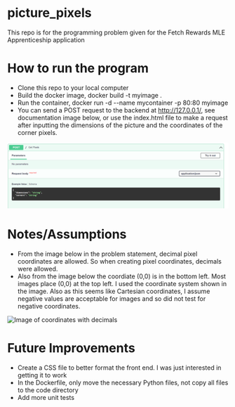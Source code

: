 # picture_pixels
This repo is for the programming problem given for the Fetch Rewards MLE Apprenticeship application 

# How to run the program
- Clone this repo to your local computer
- Build the docker image, docker build -t myimage .
- Run the container, docker run -d --name mycontainer -p 80:80 myimage
- You can send a POST request to the backend at http://127.0.0.1/, see documentation image below, or use the index.html file to make a request after inputting the dimensions of the picture and the coordinates of the corner pixels.

![Image of Swagger showing a JSON object to send two post with two parameters, dimensions and corners, both strings](post.png)

# Notes/Assumptions
- From the image below in the problem statement, decimal pixel coordinates are allowed.  So when creating pixel coordinates, decimals were allowed.
- Also from the image below the coordiate (0,0) is in the bottom left.  Most images place (0,0) at the top left.  I used the coordinate system shown in the image.  Also as this seems like Cartesian coordinates, I assume negative values are acceptable for images and so did not test for negative coordinates.

![Image of coordinates with decimals](https://fetch-hiring.s3.amazonaws.com/assets/machine-learning-engineer/img.png)


# Future Improvements
- Create a CSS file to better format the front end. I was just interested in getting it to work
- In the Dockerfile, only move the necessary Python files, not copy all files to the code directory
- Add more unit tests